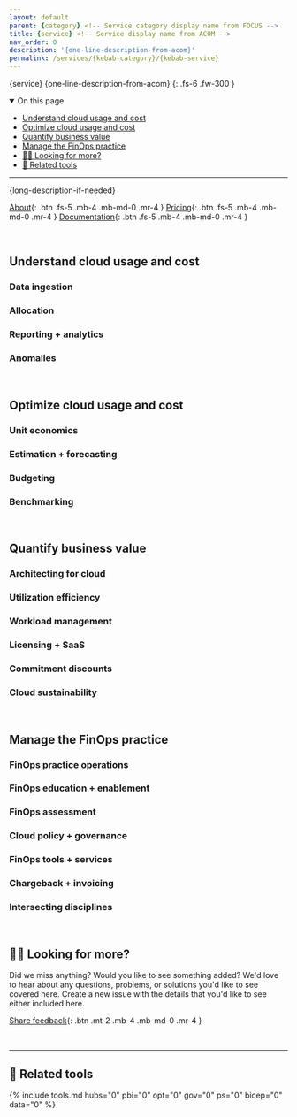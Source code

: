 ```yaml
---
layout: default
parent: {category} <!-- Service category display name from FOCUS -->
title: {service} <!-- Service display name from ACOM -->
nav_order: 0
description: '{one-line-description-from-acom}'
permalink: /services/{kebab-category}/{kebab-service}
---
```


<span class="fs-9 d-block mb-4">{service}</span>
{one-line-description-from-acom}
{: .fs-6 .fw-300 }

<!--
These CTA buttons are TBD. We could jump down to content or do something else.
[Primary CTA](#){: .btn .btn-primary .fs-5 .mb-4 .mb-md-0 .mr-4 }
[Secondary CTA](#){: .btn .fs-5 .mb-4 .mb-md-0 .mr-4 }
-->

<details open markdown="1">
   <summary class="fs-2 text-uppercase">On this page</summary>

- [Understand cloud usage and cost](#understand-cloud-usage-and-cost)
- [Optimize cloud usage and cost](#optimize-cloud-usage-and-cost)
- [Quantify business value](#quantify-business-value)
- [Manage the FinOps practice](#manage-the-finops-practice)
- [🙋‍♀️ Looking for more?](#️-looking-for-more)
- [🧰 Related tools](#-related-tools)

</details>

---

<!-- Consider copying the intro paragraph(s) from the "What is" doc -->
{long-description-if-needed}

<!-- Add links to ACOM, pricing, and docs -->
[About](https://azure.microsoft.com/products/{kebab-service}){: .btn .fs-5 .mb-4 .mb-md-0 .mr-4 }
[Pricing](https://azure.microsoft.com/pricing/details/{kebab-service}){: .btn .fs-5 .mb-4 .mb-md-0 .mr-4 }
[Documentation](https://learn.microsoft.com/azure/{kebab-service}){: .btn .fs-5 .mb-4 .mb-md-0 .mr-4 }

<br>

<!-- Add content under each H3 capability and comment out any that aren't used -->

## Understand cloud usage and cost

### Data ingestion

### Allocation

### Reporting + analytics

### Anomalies

<br>

## Optimize cloud usage and cost

### Unit economics

### Estimation + forecasting

### Budgeting

### Benchmarking

<br>

## Quantify business value

### Architecting for cloud

### Utilization efficiency

### Workload management

### Licensing + SaaS

### Commitment discounts

### Cloud sustainability

<br>

## Manage the FinOps practice

### FinOps practice operations

### FinOps education + enablement

### FinOps assessment

### Cloud policy + governance

### FinOps tools + services

### Chargeback + invoicing

### Intersecting disciplines

<br>

## 🙋‍♀️ Looking for more?

Did we miss anything? Would you like to see something added? We'd love to hear about any questions, problems, or solutions you'd like to see covered here. Create a new issue with the details that you'd like to see either included here.

[Share feedback](https://github.com/microsoft/finops-toolkit/issues/new/choose){: .btn .mt-2 .mb-4 .mb-md-0 .mr-4 }

<br>

---

## 🧰 Related tools

<!-- Change any 0s to a "1" if the tool offers some specific support for this service or comment out the entire section including the "---" if none apply -->
{% include tools.md hubs="0" pbi="0" opt="0" gov="0" ps="0" bicep="0" data="0" %}

<br>
